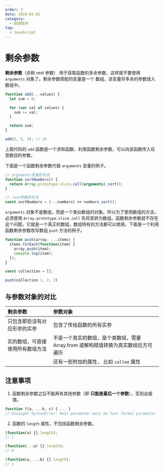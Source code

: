 ```yaml
---
order: 3
date: 2018-01-01
category:
  - 前端技术
tag:
  - JavaScript
---
```


# 剩余参数

**剩余参数**（亦称 rest 参数） 用于获取函数的多余参数，这样就不要使用 `arguments` 对象了。剩余参数搭配的变量是一个 数组，该变量将多余的参数放入数组中。

```js
function add(...values) {
  let sum = 0;

  for (var val of values) {
    sum += val;
  }

  return sum;
}

add(2, 5, 3); // 10
```

上面代码的 `add` 函数是一个求和函数，利用函数剩余参数，可以向该函数传入任意数目的参数。

下面是一个函数剩余参数代替 `arguments` 变量的例子。

```js
// arguments变量的写法
function sortNumbers() {
  return Array.prototype.slice.call(arguments).sort();
}

// rest参数的写法
const sortNumbers = (...numbers) => numbers.sort();
```

`arguments` 对象不是数组，而是一个类似数组的对象。所以为了使用数组的方法，必须使用 `Array.prototype.slice.call` 先将其转为数组。函数剩余参数就不存在这个问题，它就是一个真正的数组，数组特有的方法都可以使用。下面是一个利用函数剩余参数改写数组 `push` 方法的例子。

```js
function push(array, ...items) {
  items.forEach(function(item) {
    array.push(item);
    console.log(item);
  });
}

const collection = [];

push(collection 1, 2, 3)
```

## 与参数对象的对比

|剩余参数|参数对象|
|:---|:---|
|只包含那些没有对应形参的实参|包含了传给函数的所有实参|
|实的数组，可直接使用所有数组方法|不是一个真实的数组，是个类数组，需要 Array.from 或解构赋值转换为真实数组后方可遍历|
||还有一些附加的属性， 比如 `callee` 属性|

## 注意事项

1. 函数剩余参数之后不能再有其他参数（即 **只能是最后一个参数**），否则会报错。

```js
function f(a, ...b, c) { ... }
// Uncaught SyntaxError: Rest parameter must be last formal parameter
```

2. 函数的 `length` 属性，不包括函数剩余参数。

```js
(function(a) {}.length);
// 1

(function(...a) {}.length);
// 0

(function(a, ...b) {}.length);
// 1
```